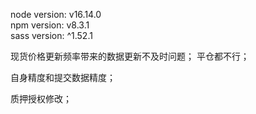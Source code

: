 node version: v16.14.0\
npm version: v8.3.1\
sass version: ^1.52.1


现货价格更新频率带来的数据更新不及时问题；
平仓都不行；

自身精度和提交数据精度；

质押授权修改；


